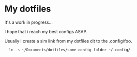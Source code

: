 # My dotfiles

It's a work in progress...


I hope that i reach my best configs ASAP.


Usually i create a sim link from my dotfiles dit to the .config/foo.


```
  ln -s ~/Documents/dotfiles/some-config-folder ~/.config/
```

